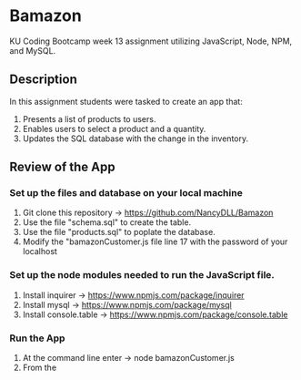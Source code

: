 # Bamazon
KU Coding Bootcamp week 13 assignment utilizing JavaScript, Node, NPM, and MySQL.

## Description
In this assignment students were tasked to create an app that:
1. Presents a list of products to users.
1. Enables users to select a product and a quantity.
1. Updates the SQL database with the change in the inventory.

## Review of the App

### Set up the files and database on your local machine
1. Git clone this repository -> https://github.com/NancyDLL/Bamazon
1. Use the file "schema.sql" to create the table.
1. Use the file "products.sql" to poplate the database.
1. Modify the "bamazonCustomer.js file line 17 with the password of your localhost

### Set up the node modules needed to run the JavaScript file.
1. Install inquirer -> https://www.npmjs.com/package/inquirer
1. Install mysql -> https://www.npmjs.com/package/mysql
1. Install console.table -> https://www.npmjs.com/package/console.table

### Run the App
1. At the command line enter -> node bamazonCustomer.js
1. From the 
